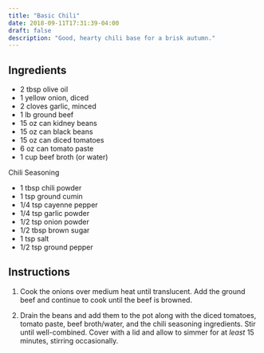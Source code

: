 ```yaml
---
title: "Basic Chili"
date: 2018-09-11T17:31:39-04:00
draft: false
description: "Good, hearty chili base for a brisk autumn."
---
```


## Ingredients

* 2 tbsp olive oil
* 1 yellow onion, diced
* 2 cloves garlic, minced
* 1 lb ground beef
* 15 oz can kidney beans
* 15 oz can black beans
* 15 oz can diced tomatoes
* 6 oz can tomato paste
* 1 cup beef broth (or water)

Chili Seasoning

* 1 tbsp chili powder
* 1 tsp ground cumin
* 1/4 tsp cayenne pepper
* 1/4 tsp garlic powder
* 1/2 tsp onion powder
* 1/2 tbsp brown sugar
* 1 tsp salt
* 1/2 tsp ground pepper

## Instructions

1. Cook the onions over medium heat until translucent.
Add the ground beef and continue to cook until the beef is browned.

2. Drain the beans and add them to the pot along with the diced tomatoes, tomato paste, beef broth/water, and the chili seasoning ingredients.
Stir until well-combined.
Cover with a lid and allow to simmer for at *least* 15 minutes, stirring occasionally.

